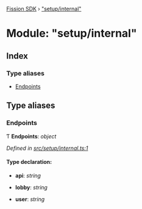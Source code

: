 [Fission SDK](../README.md) › ["setup/internal"](_setup_internal_.md)

# Module: "setup/internal"

## Index

### Type aliases

* [Endpoints](_setup_internal_.md#endpoints)

## Type aliases

###  Endpoints

Ƭ **Endpoints**: *object*

*Defined in [src/setup/internal.ts:1](https://github.com/fission-suite/ts-sdk/blob/f59fd0a/src/setup/internal.ts#L1)*

#### Type declaration:

* **api**: *string*

* **lobby**: *string*

* **user**: *string*
